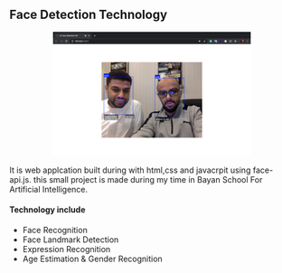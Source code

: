 ## Face Detection Technology

<p align="center">
  <img src="Screen Shot 1441-07-02 at 7.58.20 PM.png" width="350" title="hover text">
</p>

It is web applcation built during with html,css and javacrpit using face-api.js. this small project is made during my time in Bayan School For Artificial Intelligence. 

#### Technology include

- Face Recognition
- Face Landmark Detection
- Expression Recognition
- Age Estimation & Gender Recognition



